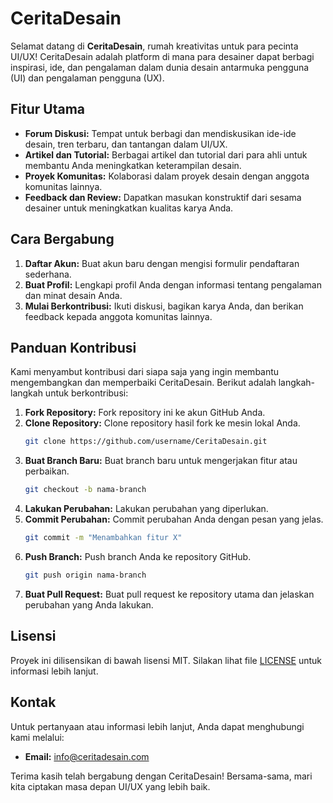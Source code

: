 # CeritaDesain

Selamat datang di **CeritaDesain**, rumah kreativitas untuk para pecinta UI/UX! CeritaDesain adalah platform di mana para desainer dapat berbagi inspirasi, ide, dan pengalaman dalam dunia desain antarmuka pengguna (UI) dan pengalaman pengguna (UX).

## Fitur Utama

- **Forum Diskusi:** Tempat untuk berbagi dan mendiskusikan ide-ide desain, tren terbaru, dan tantangan dalam UI/UX.
- **Artikel dan Tutorial:** Berbagai artikel dan tutorial dari para ahli untuk membantu Anda meningkatkan keterampilan desain.
- **Proyek Komunitas:** Kolaborasi dalam proyek desain dengan anggota komunitas lainnya.
- **Feedback dan Review:** Dapatkan masukan konstruktif dari sesama desainer untuk meningkatkan kualitas karya Anda.

## Cara Bergabung

1. **Daftar Akun:** Buat akun baru dengan mengisi formulir pendaftaran sederhana.
2. **Buat Profil:** Lengkapi profil Anda dengan informasi tentang pengalaman dan minat desain Anda.
3. **Mulai Berkontribusi:** Ikuti diskusi, bagikan karya Anda, dan berikan feedback kepada anggota komunitas lainnya.

## Panduan Kontribusi

Kami menyambut kontribusi dari siapa saja yang ingin membantu mengembangkan dan memperbaiki CeritaDesain. Berikut adalah langkah-langkah untuk berkontribusi:

1. **Fork Repository:** Fork repository ini ke akun GitHub Anda.
2. **Clone Repository:** Clone repository hasil fork ke mesin lokal Anda.
    ```bash
    git clone https://github.com/username/CeritaDesain.git
    ```
3. **Buat Branch Baru:** Buat branch baru untuk mengerjakan fitur atau perbaikan.
    ```bash
    git checkout -b nama-branch
    ```
4. **Lakukan Perubahan:** Lakukan perubahan yang diperlukan.
5. **Commit Perubahan:** Commit perubahan Anda dengan pesan yang jelas.
    ```bash
    git commit -m "Menambahkan fitur X"
    ```
6. **Push Branch:** Push branch Anda ke repository GitHub.
    ```bash
    git push origin nama-branch
    ```
7. **Buat Pull Request:** Buat pull request ke repository utama dan jelaskan perubahan yang Anda lakukan.

## Lisensi

Proyek ini dilisensikan di bawah lisensi MIT. Silakan lihat file [LICENSE](LICENSE) untuk informasi lebih lanjut.

## Kontak

Untuk pertanyaan atau informasi lebih lanjut, Anda dapat menghubungi kami melalui:

- **Email:** info@ceritadesain.com

Terima kasih telah bergabung dengan CeritaDesain! Bersama-sama, mari kita ciptakan masa depan UI/UX yang lebih baik.
